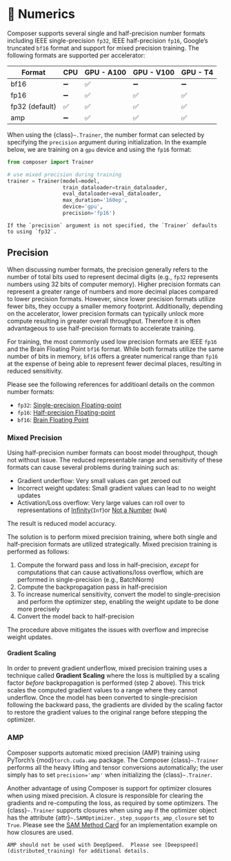 # 🔢 Numerics

Composer supports several single and half-precision number formats including IEEE single-precision `fp32`, IEEE half-precision `fp16`, Google’s truncated `bf16` format and support for mixed precision training.  The following formats are supported per accelerator:

| Format | CPU | GPU - A100 | GPU - V100 | GPU - T4 |
| --- | --- | --- | --- | --- |
| bf16 | ➖ | ✅ | ➖ | ➖ |
| fp16 | ➖ | ✅ | ✅ | ✅ |
| fp32 (default) | ✅ | ✅ | ✅ | ✅ |
| amp | ➖ | ✅ | ✅ | ✅ |

When using the {class}`~.Trainer`, the number format can selected by specifying the `precision` argument during initialization. In the example below, we are training on a `gpu` device and using the `fp16` format:

```python
from composer import Trainer

# use mixed precision during training
trainer = Trainer(model=model,
                  train_dataloader=train_dataloader,
                  eval_dataloader=eval_dataloader,
                  max_duration='160ep',
                  device='gpu',
                  precision='fp16')
```

```{note}
If the `precision` argument is not specified, the `Trainer` defaults to using `fp32`.
```

## Precision

When discussing number formats, the precision generally refers to the number of total bits used to represent decimal digits (e.g., `fp32` represents numbers using 32 bits of computer memory).  Higher precision formats can represent a greater range of numbers and more decimal places compared to lower precision formats.  However, since lower precision formats utilize fewer bits, they occupy a smaller memory footprint.  Additionally, depending on the accelerator, lower precision formats can typically unlock more compute resulting in greater overall throughput.  Therefore it is often advantageous to use half-precision formats to accelerate training.

For training, the most commonly used low precision formats are IEEE `fp16` and the Brain Floating Point `bf16` format.  While both formats utilize the same number of bits in memory, `bf16` offers a greater numerical range than `fp16` at the expense of being able to represent fewer decimal places, resulting in reduced sensitivity.

Please see the following references for additioanl details on the common number formats:

- `fp32`: [Single-precision Floating-point](https://en.wikipedia.org/wiki/Single-precision_floating-point_format)
- `fp16`: [Half-precision Floating-point](https://en.wikipedia.org/wiki/Half-precision_floating-point_format)
- `bf16`: [Brain Floating Point](https://en.wikipedia.org/wiki/Bfloat16_floating-point_format)

### Mixed Precision

Using half-precision number formats can boost model throughput, though not without issue.  The reduced representable range and sensitivity of these formats can cause several problems during training such as:

- Gradient underflow: Very small values can get zeroed out
- Incorrect weight updates: Small gradient values can lead to no weight updates
- Activation/Loss overflow: Very large values can roll over to representations of [Infinity](https://en.wikipedia.org/wiki/Infinity#Computing)(`Inf`)or [Not a Number](https://en.wikipedia.org/wiki/NaN) (`NaN`)

The result is reduced model accuracy.

The solution is to perform mixed precision training, where both single and half-precision formats are utilized strategically.  Mixed precision training is performed as follows:

1. Compute the forward pass and loss in half-precision, *except* for computations that can cause activations/loss overflow, which are performed in single-precision (e.g., BatchNorm)
2. Compute the backpropagation pass in half-precision
3. To increase numerical sensitivity, convert the model to single-precision and perform the optimizer step, enabling the weight update to be done more precisely
4. Convert the model back to half-precision

The procedure above mitigates the issues with overflow and imprecise weight updates. 

#### Gradient Scaling

In order to prevent gradient underflow, mixed precision training uses a technique called **Gradient Scaling** where the loss is multiplied by a scaling factor *before* backpropagation is performed (step 2 above). This trick scales the computed gradient values to a range where they cannot underflow.  Once the model has been converted to single-precision following the backward pass, the gradients are divided by the scaling factor to restore the gradient values to the original range before stepping the optimizer.

### AMP

Composer supports automatic mixed precision (AMP) training using PyTorch’s {mod}`torch.cuda.amp` package. The Composer {class}`~.Trainer` performs all the heavy lifting and tensor conversions automatically; the user simply has to set `precision='amp'` when initializing the {class}`~.Trainer`.

Another advantage of using Composer is support for optimizer closures when using mixed precision.  A closure is responsible for clearing the gradients and re-computing the loss, as required by some optimizers. The {class}`~.Trainer` supports closures when using `amp` if the optimizer object has the attribute {attr}`~.SAMOptimizer._step_supports_amp_closure` set to `True`.  Please see the [SAM Method Card](../method_cards/sam.md) for an implementation example on how closures are used.

```{warning}
AMP should not be used with DeepSpeed.  Please see [Deepspeed](distributed_training) for additional details.
```
